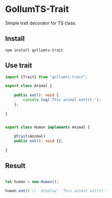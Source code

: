 # GollumTS-Trait

Simple trait decorator for TS class.


## Install
```
npm install gollumts-trait
```



## Use trait

```typescript
import {Trait} from "gollumts-trait";

export class Animal {
	
	public eat(): void {
		console.log('This animal eatttt.');
	};
	
}


export class Human implements Animal {
	
	@Trait(Animal) 
	public eat(): void {};
	
}

```

## Result


```typescript

let human = new Human();

human.eat() //  display: 'This animal eatttt.'

```